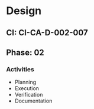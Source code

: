 # Design

## CI: CI-CA-D-002-007
## Phase: 02

### Activities
- Planning
- Execution
- Verification
- Documentation
